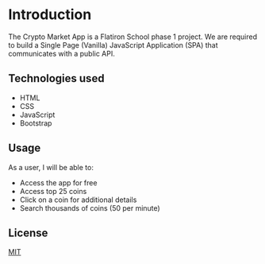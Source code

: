 # Introduction

The Crypto Market App is a Flatiron School phase 1 project. We are required to build a Single Page (Vanilla) JavaScript Application (SPA) that communicates with a public API.

## Technologies used
* HTML
* CSS
* JavaScript
* Bootstrap 

## Usage
As a user, I will be able to: 
* Access the app for free
* Access top 25 coins
* Click on a coin for additional details
* Search thousands of coins (50 per minute)

## License
[MIT](https://choosealicense.com/licenses/mit/)
